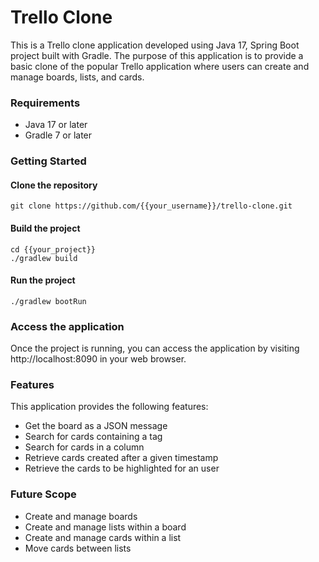 # Trello Clone
This is a Trello clone application developed using Java 17, Spring Boot project built with Gradle. The purpose of this application is to provide a basic clone of the popular Trello application where users can create and manage boards, lists, and cards.

### Requirements
* Java 17 or later
* Gradle 7 or later

### Getting Started
#### Clone the repository
```
git clone https://github.com/{{your_username}}/trello-clone.git
```

#### Build the project
```
cd {{your_project}}
./gradlew build
```

#### Run the project
```
./gradlew bootRun
```

### Access the application
Once the project is running, you can access the application by visiting http://localhost:8090 in your web browser.

### Features
This application provides the following features:

* Get the board as a JSON message
* Search for cards containing a tag
* Search for cards in a column
* Retrieve cards created after a given timestamp
* Retrieve the cards to be highlighted for an user

### Future Scope
* Create and manage boards
* Create and manage lists within a board
* Create and manage cards within a list
* Move cards between lists